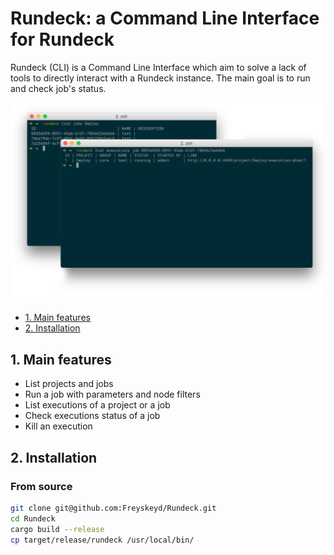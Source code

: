 # Rundeck: a Command Line Interface for Rundeck

Rundeck (CLI) is a Command Line Interface which aim to solve a lack of tools to directly interact with a Rundeck
instance. The main goal is to run and check job's status.

![preview](./assets/preview.png)

- [1. Main features](https://github.com/Freyskeyd/Rundeck#1-main-features)
- [2. Installation](https://github.com/Freyskeyd/Rundeck#2-installation)

## 1. Main features

- List projects and jobs
- Run a job with parameters and node filters
- List executions of a project or a job
- Check executions status of a job
- Kill an execution

## 2. Installation

### From source

```bash
git clone git@github.com:Freyskeyd/Rundeck.git
cd Rundeck
cargo build --release
cp target/release/rundeck /usr/local/bin/
```
